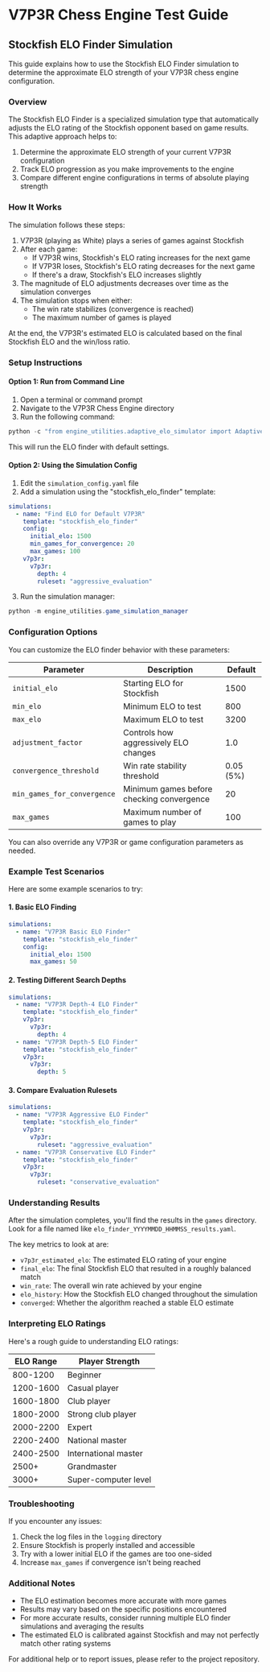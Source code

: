 # V7P3R Chess Engine Test Guide

## Stockfish ELO Finder Simulation

This guide explains how to use the Stockfish ELO Finder simulation to determine the approximate ELO strength of your V7P3R chess engine configuration.

### Overview

The Stockfish ELO Finder is a specialized simulation type that automatically adjusts the ELO rating of the Stockfish opponent based on game results. This adaptive approach helps to:

1. Determine the approximate ELO strength of your current V7P3R configuration
2. Track ELO progression as you make improvements to the engine
3. Compare different engine configurations in terms of absolute playing strength

### How It Works

The simulation follows these steps:

1. V7P3R (playing as White) plays a series of games against Stockfish
2. After each game:
   - If V7P3R wins, Stockfish's ELO rating increases for the next game
   - If V7P3R loses, Stockfish's ELO rating decreases for the next game
   - If there's a draw, Stockfish's ELO increases slightly
3. The magnitude of ELO adjustments decreases over time as the simulation converges
4. The simulation stops when either:
   - The win rate stabilizes (convergence is reached)
   - The maximum number of games is played

At the end, the V7P3R's estimated ELO is calculated based on the final Stockfish ELO and the win/loss ratio.

### Setup Instructions

#### Option 1: Run from Command Line

1. Open a terminal or command prompt
2. Navigate to the V7P3R Chess Engine directory
3. Run the following command:

```powershell
python -c "from engine_utilities.adaptive_elo_simulator import AdaptiveEloSimulator; simulator = AdaptiveEloSimulator(); simulator.run_simulation()"
```

This will run the ELO finder with default settings.

#### Option 2: Using the Simulation Config

1. Edit the `simulation_config.yaml` file
2. Add a simulation using the "stockfish_elo_finder" template:

```yaml
simulations:
  - name: "Find ELO for Default V7P3R"
    template: "stockfish_elo_finder"
    config:
      initial_elo: 1500
      min_games_for_convergence: 20
      max_games: 100
    v7p3r:
      v7p3r:
        depth: 4
        ruleset: "aggressive_evaluation"
```

3. Run the simulation manager:

```powershell
python -m engine_utilities.game_simulation_manager
```

### Configuration Options

You can customize the ELO finder behavior with these parameters:

| Parameter | Description | Default |
|-----------|-------------|---------|
| `initial_elo` | Starting ELO for Stockfish | 1500 |
| `min_elo` | Minimum ELO to test | 800 |
| `max_elo` | Maximum ELO to test | 3200 |
| `adjustment_factor` | Controls how aggressively ELO changes | 1.0 |
| `convergence_threshold` | Win rate stability threshold | 0.05 (5%) |
| `min_games_for_convergence` | Minimum games before checking convergence | 20 |
| `max_games` | Maximum number of games to play | 100 |

You can also override any V7P3R or game configuration parameters as needed.

### Example Test Scenarios

Here are some example scenarios to try:

#### 1. Basic ELO Finding

```yaml
simulations:
  - name: "V7P3R Basic ELO Finder"
    template: "stockfish_elo_finder"
    config:
      initial_elo: 1500
      max_games: 50
```

#### 2. Testing Different Search Depths

```yaml
simulations:
  - name: "V7P3R Depth-4 ELO Finder"
    template: "stockfish_elo_finder"
    v7p3r:
      v7p3r:
        depth: 4
  - name: "V7P3R Depth-5 ELO Finder"
    template: "stockfish_elo_finder"
    v7p3r:
      v7p3r:
        depth: 5
```

#### 3. Compare Evaluation Rulesets

```yaml
simulations:
  - name: "V7P3R Aggressive ELO Finder"
    template: "stockfish_elo_finder"
    v7p3r:
      v7p3r:
        ruleset: "aggressive_evaluation"
  - name: "V7P3R Conservative ELO Finder"
    template: "stockfish_elo_finder"
    v7p3r:
      v7p3r:
        ruleset: "conservative_evaluation"
```

### Understanding Results

After the simulation completes, you'll find the results in the `games` directory. Look for a file named like `elo_finder_YYYYMMDD_HHMMSS_results.yaml`. 

The key metrics to look at are:

- `v7p3r_estimated_elo`: The estimated ELO rating of your engine
- `final_elo`: The final Stockfish ELO that resulted in a roughly balanced match
- `win_rate`: The overall win rate achieved by your engine
- `elo_history`: How the Stockfish ELO changed throughout the simulation
- `converged`: Whether the algorithm reached a stable ELO estimate

### Interpreting ELO Ratings

Here's a rough guide to understanding ELO ratings:

| ELO Range | Player Strength |
|-----------|-----------------|
| 800-1200 | Beginner |
| 1200-1600 | Casual player |
| 1600-1800 | Club player |
| 1800-2000 | Strong club player |
| 2000-2200 | Expert |
| 2200-2400 | National master |
| 2400-2500 | International master |
| 2500+ | Grandmaster |
| 3000+ | Super-computer level |

### Troubleshooting

If you encounter any issues:

1. Check the log files in the `logging` directory
2. Ensure Stockfish is properly installed and accessible
3. Try with a lower initial ELO if the games are too one-sided
4. Increase `max_games` if convergence isn't being reached

### Additional Notes

- The ELO estimation becomes more accurate with more games
- Results may vary based on the specific positions encountered
- For more accurate results, consider running multiple ELO finder simulations and averaging the results
- The estimated ELO is calibrated against Stockfish and may not perfectly match other rating systems

For additional help or to report issues, please refer to the project repository.
